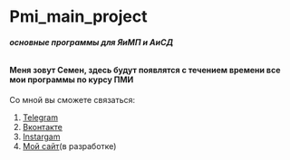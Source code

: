 Pmi_main_project
=====================
###### ***основные программы для ЯиМП и АиСД***

#### Меня зовут Семен, здесь будут появлятся с течением времени все мои программы по курсу ПМИ
Со мной вы сможете связаться:
1. [Telegram](https://tlgg.ru/princepepper)
2. [Вконтакте](https://vk.com/princepepper)
3. [Instargam](https://www.instagram.com/prince_pepper_official/?hl=ru)
4. [Мой сайт](http://www.ppts.website/)(в разработке)
